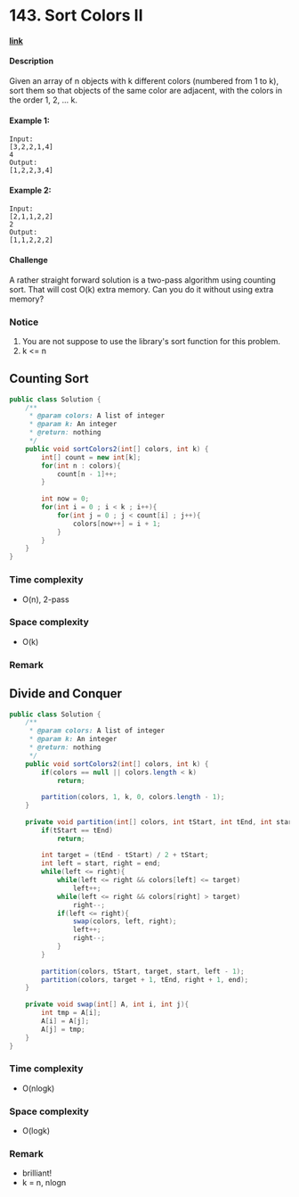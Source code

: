 # 143. Sort Colors II

#### [link](https://www.lintcode.com/problem/sort-colors-ii/)

#### Description
Given an array of n objects with k different colors (numbered from 1 to k), sort them so that objects of the same color are adjacent, with the colors in the order 1, 2, ... k.

#### Example 1:
```
Input: 
[3,2,2,1,4] 
4
Output: 
[1,2,2,3,4]
```
#### Example 2:
```
Input: 
[2,1,1,2,2] 
2
Output: 
[1,1,2,2,2]
```

#### Challenge
A rather straight forward solution is a two-pass algorithm using counting sort. That will cost O(k) extra memory. Can you do it without using extra memory?

### Notice
1. You are not suppose to use the library's sort function for this problem.
2. k <= n

## Counting Sort
```java
public class Solution {
    /**
     * @param colors: A list of integer
     * @param k: An integer
     * @return: nothing
     */
    public void sortColors2(int[] colors, int k) {
        int[] count = new int[k];
        for(int n : colors){
            count[n - 1]++;
        }
        
        int now = 0;
        for(int i = 0 ; i < k ; i++){
            for(int j = 0 ; j < count[i] ; j++){
                colors[now++] = i + 1;
            }
        }
    }
}
```
### Time complexity
* O(n), 2-pass
### Space complexity
* O(k)
### Remark

## Divide and Conquer
```java
public class Solution {
    /**
     * @param colors: A list of integer
     * @param k: An integer
     * @return: nothing
     */
    public void sortColors2(int[] colors, int k) {
        if(colors == null || colors.length < k)
            return;
            
        partition(colors, 1, k, 0, colors.length - 1);
    }
    
    private void partition(int[] colors, int tStart, int tEnd, int start, int end){
        if(tStart == tEnd)
            return;
            
        int target = (tEnd - tStart) / 2 + tStart;
        int left = start, right = end;
        while(left <= right){
            while(left <= right && colors[left] <= target)
                left++;
            while(left <= right && colors[right] > target)
                right--;
            if(left <= right){
                swap(colors, left, right);
                left++;
                right--;
            }
        }
        
        partition(colors, tStart, target, start, left - 1);
        partition(colors, target + 1, tEnd, right + 1, end);
    }
    
    private void swap(int[] A, int i, int j){
        int tmp = A[i];
        A[i] = A[j];
        A[j] = tmp;
    }
}
```
### Time complexity
* O(nlogk)
### Space complexity
* O(logk)
### Remark
* brilliant!
* k = n, nlogn